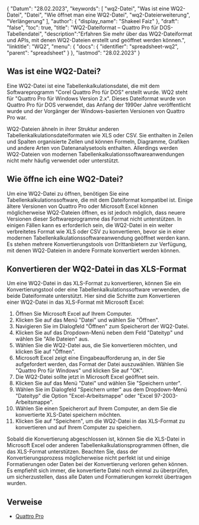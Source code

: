 {
"Datum": "28.02.2023",
  "keywords": [
"wq2-Datei",
"Was ist eine WQ2-Datei",
"Datei",
"Wie öffnet man eine WQ2-Datei",
"wq2-Dateierweiterung",
"Verlängerung"
],
  "author": {
"display_name": "Shakeel Faiz"
},
"draft": "false",
"toc": true,
"title": "WQ2-Dateiformat – Quattro Pro für DOS-Tabellendatei",
  "description":"Erfahren Sie mehr über das WQ2-Dateiformat und APIs, mit denen WQ2-Dateien erstellt und geöffnet werden können.",
"linktitle": "WQ2",
  "menu": {
    "docs": {
      "identifier": "spreadsheet-wq2",
"parent": "spreadsheet"
}
},
"lastmod": "28.02.2023"
}

## Was ist eine WQ2-Datei?

Eine WQ2-Datei ist eine Tabellenkalkulationsdatei, die mit dem Softwareprogramm "Corel Quattro Pro für DOS" erstellt wurde. WQ2 steht für "Quattro Pro für Windows Version 2.x". Dieses Dateiformat wurde von Quattro Pro für DOS verwendet, das Anfang der 1990er Jahre veröffentlicht wurde und der Vorgänger der Windows-basierten Versionen von Quattro Pro war.

WQ2-Dateien ähneln in ihrer Struktur anderen Tabellenkalkulationsdateiformaten wie XLS oder CSV. Sie enthalten in Zeilen und Spalten organisierte Zellen und können Formeln, Diagramme, Grafiken und andere Arten von Datenanalysetools enthalten. Allerdings werden WQ2-Dateien von modernen Tabellenkalkulationssoftwareanwendungen nicht mehr häufig verwendet oder unterstützt.

## Wie öffne ich eine WQ2-Datei?

Um eine WQ2-Datei zu öffnen, benötigen Sie eine Tabellenkalkulationssoftware, die mit dem Dateiformat kompatibel ist. Einige ältere Versionen von Quattro Pro oder Microsoft Excel können möglicherweise WQ2-Dateien öffnen, es ist jedoch möglich, dass neuere Versionen dieser Softwareprogramme das Format nicht unterstützen. In einigen Fällen kann es erforderlich sein, die WQ2-Datei in ein weiter verbreitetes Format wie XLS oder CSV zu konvertieren, bevor sie in einer modernen Tabellenkalkulationssoftwareanwendung geöffnet werden kann. Es stehen mehrere Konvertierungstools von Drittanbietern zur Verfügung, mit denen WQ2-Dateien in andere Formate konvertiert werden können.

## Konvertieren der WQ2-Datei in das XLS-Format

Um eine WQ2-Datei in das XLS-Format zu konvertieren, können Sie ein Konvertierungstool oder eine Tabellenkalkulationssoftware verwenden, die beide Dateiformate unterstützt. Hier sind die Schritte zum Konvertieren einer WQ2-Datei in das XLS-Format mit Microsoft Excel:

1. Öffnen Sie Microsoft Excel auf Ihrem Computer.
2. Klicken Sie auf das Menü "Datei" und wählen Sie "Öffnen".
3. Navigieren Sie im Dialogfeld "Öffnen" zum Speicherort der WQ2-Datei.
4. Klicken Sie auf das Dropdown-Menü neben dem Feld "Dateityp" und wählen Sie "Alle Dateien" aus.
5. Wählen Sie die WQ2-Datei aus, die Sie konvertieren möchten, und klicken Sie auf "Öffnen".
6. Microsoft Excel zeigt eine Eingabeaufforderung an, in der Sie aufgefordert werden, das Format der Datei auszuwählen. Wählen Sie "Quattro Pro für Windows" und klicken Sie auf "OK".
7. Die WQ2-Datei sollte jetzt in Microsoft Excel geöffnet sein.
8. Klicken Sie auf das Menü "Datei" und wählen Sie "Speichern unter".
9. Wählen Sie im Dialogfeld "Speichern unter" aus dem Dropdown-Menü "Dateityp" die Option "Excel-Arbeitsmappe" oder "Excel 97-2003-Arbeitsmappe".
10. Wählen Sie einen Speicherort auf Ihrem Computer, an dem Sie die konvertierte XLS-Datei speichern möchten.
11. Klicken Sie auf "Speichern", um die WQ2-Datei in das XLS-Format zu konvertieren und auf Ihrem Computer zu speichern.

Sobald die Konvertierung abgeschlossen ist, können Sie die XLS-Datei in Microsoft Excel oder anderen Tabellenkalkulationsprogrammen öffnen, die das XLS-Format unterstützen. Beachten Sie, dass der Konvertierungsprozess möglicherweise nicht perfekt ist und einige Formatierungen oder Daten bei der Konvertierung verloren gehen können. Es empfiehlt sich immer, die konvertierte Datei noch einmal zu überprüfen, um sicherzustellen, dass alle Daten und Formatierungen korrekt übertragen wurden.

## Verweise
* [Quattro Pro](https://en.wikipedia.org/wiki/Quattro_Pro)
